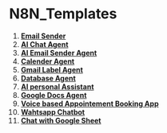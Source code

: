 # N8N_Templates

1. **[Email Sender](https://github.com/Ramla-Eman/N8N_Templates/blob/main/email_sender)** 
2. **[AI Chat Agent](https://github.com/Ramla-Eman/N8N_Templates/blob/main/ai_chat_agent)** 
3. **[AI Email Sender Agent](https://github.com/Ramla-Eman/N8N_Templates/blob/main/ai_email_sender_agent)** 
4. **[Calender Agent](https://github.com/Ramla-Eman/N8N_Templates/blob/main/calender-agent)** 
5. **[Gmail Label Agent](https://github.com/Ramla-Eman/N8N_Templates/blob/main/gmail_label_agent)** 
6. **[Database Agent](https://github.com/Ramla-Eman/N8N_Templates/blob/main/database_chat)**
7. **[AI personal Assistant](https://github.com/Ramla-Eman/N8N_Templates/blob/main/ai_personal_assistant)**
8. **[Google Docs Agent](https://github.com/Ramla-Eman/N8N_Templates/blob/main/google_docs)**
9. **[Voice based Appointement Booking App](https://github.com/Ramla-Eman/N8N_Templates/blob/main/voice_based_appointment_booking_system)**
10. **[Wahtsapp Chatbot](https://github.com/Ramla-Eman/N8N_Templates/blob/main/whatsApp_chatbot)**
11. **[Chat with Google Sheet](https://github.com/Ramla-Eman/N8N_Templates/blob/main/chat_with_google_sheet)**
